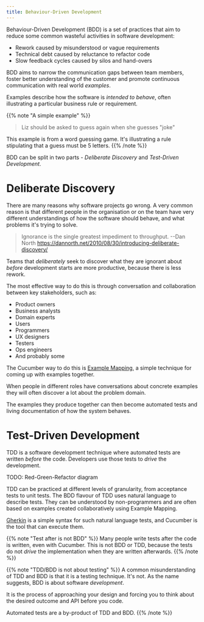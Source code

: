 ```yaml
---
title: Behaviour-Driven Development
---
```


Behaviour-Driven Development (BDD) is a set of practices that aim to reduce 
some common wasteful activities in software development:

* Rework caused by misunderstood or vague requirements
* Technical debt caused by reluctance to refactor code
* Slow feedback cycles caused by silos and hand-overs

BDD aims to narrow the communication gaps between team members, foster better understanding of
the customer and promote continuous communication with real world *examples*.

Examples describe how the software is *intended to behave*, often illustrating a particular business rule or requirement.

{{% note "A simple example" %}}
> Liz should be asked to guess again when she guesses "joke"

This example is from a word guessing game. It's illustrating a rule
stipulating that a guess must be 5 letters. 
{{% /note %}}

BDD can be split in two parts - *Deliberate Discovery* and *Test-Driven Development*.

# Deliberate Discovery

There are many reasons why software projects go wrong. A very common reason
is that different people in the organisation or on the team have very different
understandings of how the software should behave, and what problems it's trying
to solve.

> Ignorance is the single greatest impediment to throughput. --Dan North
> https://dannorth.net/2010/08/30/introducing-deliberate-discovery/

Teams that *deliberately* seek to discover what they are ignorant about *before* 
development starts are more productive, because there is less rework.

The most effective way to do this is through conversation and collaboration between
key stakeholders, such as:

* Product owners
* Business analysts
* Domain experts
* Users
* Programmers
* UX designers
* Testers
* Ops engineers
* And probably some

The Cucumber way to do this is [Example Mapping](https://cucumber.io/blog/2015/12/08/example-mapping-introduction), a
simple technique for coming up with examples together.

When people in different roles have conversations about concrete examples
they will often discover a lot about the problem domain.

The examples they produce together can then become automated tests and living
documentation of how the system behaves.

# Test-Driven Development

TDD is a software development technique where automated tests are written 
*before* the code. Developers use those tests to *drive* the development.

TODO: Red-Green-Refactor diagram

TDD can be practiced at different levels of granularity, from acceptance tests
to unit tests. The BDD flavour of TDD uses natural language to describe tests. 
They can be understood by non-programmers and are often based on examples created 
collaboratively using Example Mapping.

[Gherkin](/gherkin) is a simple syntax for such natural language tests, and
Cucumber is the tool that can execute them.

{{% note "Test after is not BDD" %}}
Many people write tests after the code is written, even with Cucumber. This is
not BDD or TDD, because the tests do not *drive* the implementation when they
are written afterwards.
{{% /note %}}

{{% note "TDD/BDD is not about testing" %}}
A common misunderstanding of TDD and BDD is that it is a 
testing technique. It's not. As the name suggests, BDD is about software *development*.

It is the process of approaching your design and forcing you to think about the desired
outcome and API before you code.

Automated tests are a by-product of TDD and BDD.
{{% /note %}}